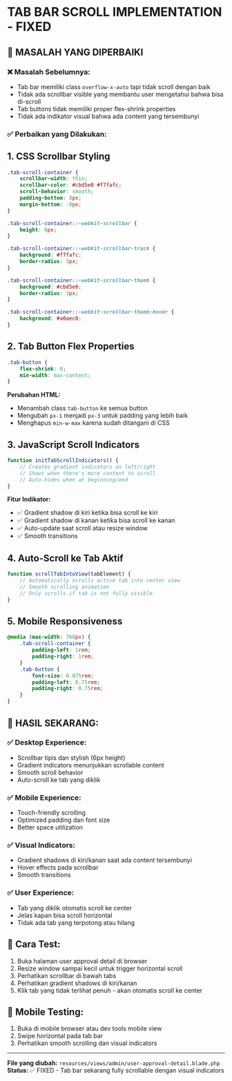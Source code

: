 # TAB BAR SCROLL IMPLEMENTATION - FIXED

## 🔧 **MASALAH YANG DIPERBAIKI**

### **❌ Masalah Sebelumnya:**

-   Tab bar memiliki class `overflow-x-auto` tapi tidak scroll dengan baik
-   Tidak ada scrollbar visible yang membantu user mengetahui bahwa bisa di-scroll
-   Tab buttons tidak memiliki proper flex-shrink properties
-   Tidak ada indikator visual bahwa ada content yang tersembunyi

### **✅ Perbaikan yang Dilakukan:**

## 1. **CSS Scrollbar Styling**

```css
.tab-scroll-container {
    scrollbar-width: thin;
    scrollbar-color: #cbd5e0 #f7fafc;
    scroll-behavior: smooth;
    padding-bottom: 8px;
    margin-bottom: -8px;
}

.tab-scroll-container::-webkit-scrollbar {
    height: 6px;
}

.tab-scroll-container::-webkit-scrollbar-track {
    background: #f7fafc;
    border-radius: 3px;
}

.tab-scroll-container::-webkit-scrollbar-thumb {
    background: #cbd5e0;
    border-radius: 3px;
}

.tab-scroll-container::-webkit-scrollbar-thumb:hover {
    background: #a0aec0;
}
```

## 2. **Tab Button Flex Properties**

```css
.tab-button {
    flex-shrink: 0;
    min-width: max-content;
}
```

**Perubahan HTML:**

-   Menambah class `tab-button` ke semua button
-   Mengubah `px-1` menjadi `px-3` untuk padding yang lebih baik
-   Menghapus `min-w-max` karena sudah ditangani di CSS

## 3. **JavaScript Scroll Indicators**

```javascript
function initTabScrollIndicators() {
    // Creates gradient indicators on left/right
    // Shows when there's more content to scroll
    // Auto-hides when at beginning/end
}
```

**Fitur Indikator:**

-   ✅ Gradient shadow di kiri ketika bisa scroll ke kiri
-   ✅ Gradient shadow di kanan ketika bisa scroll ke kanan
-   ✅ Auto-update saat scroll atau resize window
-   ✅ Smooth transitions

## 4. **Auto-Scroll ke Tab Aktif**

```javascript
function scrollTabIntoView(tabElement) {
    // Automatically scrolls active tab into center view
    // Smooth scrolling animation
    // Only scrolls if tab is not fully visible
}
```

## 5. **Mobile Responsiveness**

```css
@media (max-width: 768px) {
    .tab-scroll-container {
        padding-left: 1rem;
        padding-right: 1rem;
    }
    .tab-button {
        font-size: 0.875rem;
        padding-left: 0.75rem;
        padding-right: 0.75rem;
    }
}
```

## 🎯 **HASIL SEKARANG:**

### **✅ Desktop Experience:**

-   Scrollbar tipis dan stylish (6px height)
-   Gradient indicators menunjukkan scrollable content
-   Smooth scroll behavior
-   Auto-scroll ke tab yang diklik

### **✅ Mobile Experience:**

-   Touch-friendly scrolling
-   Optimized padding dan font size
-   Better space utilization

### **✅ Visual Indicators:**

-   Gradient shadows di kiri/kanan saat ada content tersembunyi
-   Hover effects pada scrollbar
-   Smooth transitions

### **✅ User Experience:**

-   Tab yang diklik otomatis scroll ke center
-   Jelas kapan bisa scroll horizontal
-   Tidak ada tab yang terpotong atau hilang

## 🔗 **Cara Test:**

1. Buka halaman user approval detail di browser
2. Resize window sampai kecil untuk trigger horizontal scroll
3. Perhatikan scrollbar di bawah tabs
4. Perhatikan gradient shadows di kiri/kanan
5. Klik tab yang tidak terlihat penuh - akan otomatis scroll ke center

## 📱 **Mobile Testing:**

1. Buka di mobile browser atau dev tools mobile view
2. Swipe horizontal pada tab bar
3. Perhatikan smooth scrolling dan visual indicators

---

**File yang diubah:** `resources/views/admin/user-approval-detail.blade.php`
**Status:** ✅ FIXED - Tab bar sekarang fully scrollable dengan visual indicators
